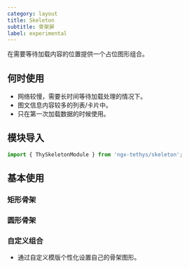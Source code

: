 ```yaml
---
category: layout
title: Skeleton
subtitle: 骨架屏
label: experimental
---
```

<div class="dg-alert dg-alert-info"> 在需要等待加载内容的位置提供一个占位图形组合。</div>

## 何时使用
* 网络较慢，需要长时间等待加载处理的情况下。
* 图文信息内容较多的列表/卡片中。
* 只在第一次加载数据的时候使用。

## 模块导入

``` ts
import { ThySkeletonModule } from 'ngx-tethys/skeleton';
```

## 基本使用
### 矩形骨架
<example name="thy-skeleton-rectangle-example" />

### 圆形骨架
<example name="thy-skeleton-circle-example" />

### 自定义组合
* 通过自定义模版个性化设置自己的骨架图形。

<example name="thy-skeleton-custom-example" />
